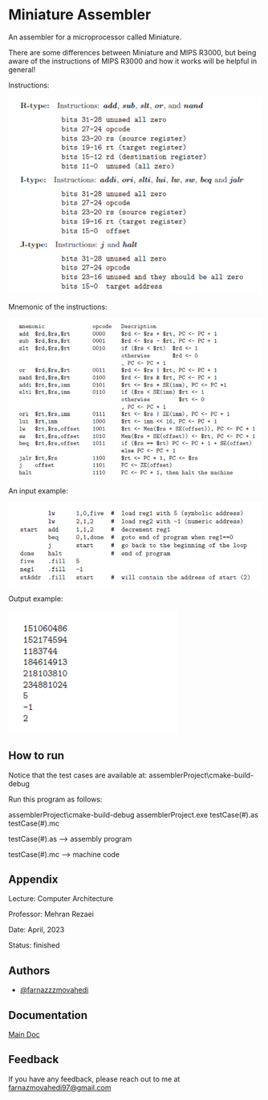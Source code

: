 # Miniature Assembler

An assembler for a microprocessor called Miniature.

There are some differences between Miniature and MIPS R3000, but 
being aware of the instructions of MIPS R3000 and how it works will be helpful in general!

Instructions:

<img align="center" src="https://github.com/farnazzzmovahedi/MiniatureAssembler/blob/main/assemblerProject/instructions.png">

Mnemonic of the instructions:

<img align="center" src="https://github.com/farnazzzmovahedi/MiniatureAssembler/blob/main/assemblerProject/mnemonic.png">

An input example:

<img align="center" src="https://github.com/farnazzzmovahedi/MiniatureAssembler/blob/main/assemblerProject/inputEX.png">

Output example:

<img align="center" src="https://github.com/farnazzzmovahedi/MiniatureAssembler/blob/main/assemblerProject/outputEX.png">

## How to run

Notice that the test cases are available at:
assemblerProject\cmake-build-debug

Run this program as follows:

assemblerProject\cmake-build-debug assemblerProject.exe testCase(#).as testCase(#).mc

testCase(#).as --> assembly program

testCase(#).mc --> machine code

## Appendix

Lecture: Computer Architecture

Professor: Mehran Rezaei

Date: April, 2023

Status: finished


## Authors

- [@farnazzzmovahedi](https://github.com/farnazzzmovahedi)


## Documentation

[Main Doc](https://github.com/farnazzzmovahedi/MiniatureAssembler/blob/main/assemblerProject/Main%20Doc.pdf)


## Feedback

If you have any feedback, please reach out to me at farnazmovahedi97@gmail.com
